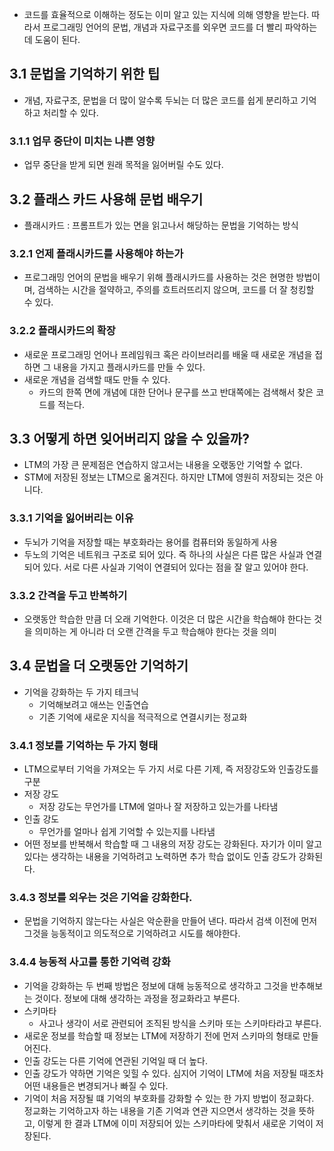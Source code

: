 - 코드를 효율적으로 이해하는 정도는 이미 알고 있는 지식에 의해 영향을 받는다. 따라서 프로그래밍 언어의 문법, 개념과 자료구조를 외우면 코드를 더 빨리 파악하는 데 도움이 된다.

## 3.1 문법을 기억하기 위한 팁
- 개념, 자료구조, 문법을 더 많이 알수록 두뇌는 더 많은 코드를 쉽게 분리하고 기억하고 처리할 수 있다.

### 3.1.1 업무 중단이 미치는 나쁜 영향
- 업무 중단을 받게 되면 원래 목적을 잃어버릴 수도 있다.

## 3.2 플래스 카드 사용해 문법 배우기
- 플래시카드 : 프롬프트가 있는 면을 읽고나서 해당하는 문법을 기억하는 방식

### 3.2.1 언제 플래시카드를 사용해야 하는가
- 프로그래밍 언어의 문법을 배우기 위해 플래시카드를 사용하는 것은 현명한 방법이며, 검색하는 시간을 절약하고, 주의를 흐트러뜨리지 않으며, 코드를 더 잘 청킹할 수 있다.

### 3.2.2 플래시카드의 확장
- 새로운 프로그래밍 언어나 프레임워크 혹은 라이브러리를 배울 때 새로운 개념을 접하면 그 내용을 가지고 플래시카드를 만들 수 있다.
- 새로운 개념을 검색할 때도 만들 수 있다.
	- 카드의 한쪽 면에 개념에 대한 단어나 문구를 쓰고 반대쪽에는 검색해서 찾은 코드를 적는다.

## 3.3 어떻게 하면 잊어버리지 않을 수 있을까?
- LTM의 가장 큰 문제점은 연습하지 않고서는 내용을 오랛동안 기억할 수 없다.
- STM에 저장된 정보는 LTM으로 옮겨진다. 하지만 LTM에 영원히 저장되는 것은 아니다.

### 3.3.1 기억을 잃어버리는 이유
- 두뇌가 기억을 저장할 때는 부호화라는 용어를 컴퓨터와 동일하게 사용
- 두노의 기억은 네트워크 구조로 되어 있다. 즉 하나의 사실은 다른 많은 사실과 연결되어 있다. 서로 다른 사실과 기억이 연결되어 있다는 점을 잘 알고 있어야 한다.

### 3.3.2 간격을 두고 반복하기
- 오랫동안 학습한 만큼 더 오래 기억한다. 이것은 더 많은 시간을 학습해야 한다는 것을 의미하는 게 아니라 더 오랜 간격을 두고 학습해야 한다는 것을 의미

## 3.4 문법을 더 오랫동안 기억하기
- 기억을 강화하는 두 가지 테크닉
	- 기억해보려고 애쓰는 인출연습
	- 기존 기억에 새로운 지식을 적극적으로 연결시키는 정교화

### 3.4.1 정보를 기억하는 두 가지 형태
- LTM으로부터 기억을 가져오는 두 가지 서로 다른 기제, 즉 저장강도와 인출강도를 구분
- 저장 강도
	- 저장 강도는 무언가를 LTM에 얼마나 잘 저장하고 있는가를 나타냄
- 인출 강도
	- 무언가를 얼마나 쉽게 기억할 수 있는지를 나타냄
- 어떤 정보를 반복해서 학습할 때 그 내용의 저장 강도는 강화된다. 자기가 이미 알고 있다는 생각하는 내용을 기억하려고 노력하면 추가 학습 없이도 인출 강도가 강화된다.

### 3.4.3 정보를 외우는 것은 기억을 강화한다.
- 문법을 기억하지 않는다는 사실은 악순환을 만들어 낸다. 따라서 검색 이전에 먼저 그것을 능동적이고 의도적으로 기억하려고 시도를 해야한다.

### 3.4.4 능동적 사고를 통한 기억력 강화
- 기억을 강화하는 두 번째 방법은 정보에 대해 능동적으로 생각하고 그것을 반추해보는 것이다. 정보에 대해 생각하는 과정을 정교화라고 부른다.
- 스키마타
	- 사고나 생각이 서로 관련되어 조직된 방식을 스키마 또는 스키마타라고 부른다.
- 새로운 정보를 학습할 때 정보는 LTM에 저장하기 전에 먼저 스키마의 형태로 만들어진다.
- 인출 강도는 다른 기억에 연관된 기억일 때 더 높다.
- 인출 강도가 약하면 기억은 잊힐 수 있다. 심지어 기억이 LTM에 처음 저장될 때조차 어떤 내용들은 변경되거나 빠질 수 있다.
- 기억이 처음 저장될 떄 기억의 부호화를 강화할 수 있는 한 가지 방법이 정교화다. 정교화는 기억하고자 하는 내용을 기존 기억과 연관 지으면서 생각하는 것을 뜻하고, 이렇게 한 결과 LTM에 이미 저장되어 있는 스키마타에 맞춰서 새로운 기억이 저장된다.

